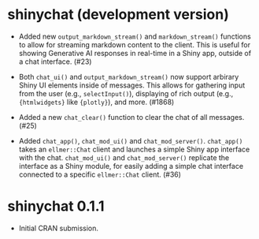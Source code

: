 # shinychat (development version)

* Added new `output_markdown_stream()` and `markdown_stream()` functions to allow for streaming markdown content to the client. This is useful for showing Generative AI responses in real-time in a Shiny app, outside of a chat interface. (#23)

* Both `chat_ui()` and `output_markdown_stream()` now support arbirary Shiny UI elements inside of messages. This allows for gathering input from the user (e.g., `selectInput()`), displaying of rich output (e.g., `{htmlwidgets}` like `{plotly}`), and more. (#1868)

* Added a new `chat_clear()` function to clear the chat of all messages. (#25)

* Added `chat_app()`, `chat_mod_ui()` and `chat_mod_server()`. `chat_app()` takes an `ellmer::Chat` client and launches a simple Shiny app interface with the chat. `chat_mod_ui()` and `chat_mod_server()` replicate the interface as a Shiny module, for easily adding a simple chat interface connected to a specific `ellmer::Chat` client. (#36)

# shinychat 0.1.1

* Initial CRAN submission.
